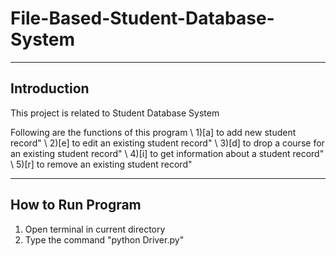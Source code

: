 # File-Based-Student-Database-System
-------------------------------
Introduction
-------------------------------
This project is related to Student Database System

Following are the functions of this program
     \  1)[a] to add new student record"
     \  2)[e] to edit an existing student record"
     \  3)[d] to drop a course for an existing student record"
     \  4)[i] to get information about a student record"
     \  5)[r] to remove an existing student record"

-------------------------------
How to Run Program
-------------------------------
1) Open terminal in current directory 
2) Type the command "python Driver.py"

